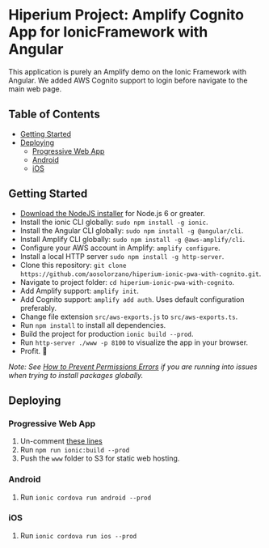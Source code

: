# Hiperium Project: Amplify Cognito App for IonicFramework with Angular

This application is purely an Amplify demo on the Ionic Framework with Angular. We added AWS Cognito support to login before navigate to the main web page.


## Table of Contents
- [Getting Started](#getting-started)
- [Deploying](#deploying)
  - [Progressive Web App](#progressive-web-app)
  - [Android](#android)
  - [iOS](#ios)


## Getting Started

* [Download the NodeJS installer](https://nodejs.org/) for Node.js 6 or greater. 
* Install the ionic CLI globally: `sudo npm install -g ionic`.
* Install the Angular CLI globally: `sudo npm install -g @angular/cli`.
* Install Amplify CLI globally: `sudo npm install -g @aws-amplify/cli`.
* Configure your AWS account in Amplify: `amplify configure`.
* Install a local HTTP server `sudo npm install -g http-server`.
* Clone this repository: `git clone https://github.com/aosolorzano/hiperium-ionic-pwa-with-cognito.git`.
* Navigate to project folder: `cd hiperium-ionic-pwa-with-cognito`.
* Add Amplify support: `amplify init`.
* Add Cognito support: `amplify add auth`. Uses default configuration preferably.
* Change file extension `src/aws-exports.js` to `src/aws-exports.ts`.
* Run `npm install` to install all dependencies.
* Build the project for production `ionic build --prod`.
* Run `http-server ./www -p 8100` to visualize the app in your browser.
* Profit. :tada:

_Note: See [How to Prevent Permissions Errors](https://docs.npmjs.com/getting-started/fixing-npm-permissions) if you are running into issues when trying to install packages globally._


## Deploying

### Progressive Web App

1. Un-comment [these lines](https://github.com/ionic-team/ionic2-app-base/blob/master/src/index.html#L21)
2. Run `npm run ionic:build --prod`
3. Push the `www` folder to S3 for static web hosting.

### Android

1. Run `ionic cordova run android --prod`

### iOS

1. Run `ionic cordova run ios --prod`
